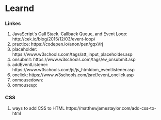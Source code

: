  <h1>Learnd</h1> 
<h3>Linkes</h3>
<ol>
<li>JavaScript's Call Stack, Callback Queue, and Event Loop: http://cek.io/blog/2015/12/03/event-loop/ </li>
<li>practice: https://codepen.io/anon/pen/gqxVrj</li>
<li>placeholder: https://www.w3schools.com/tags/att_input_placeholder.asp</li>
<li>onsubmit: https://www.w3schools.com/tags/ev_onsubmit.asp</li>
<li>addEventListener: https://www.w3schools.com/js/js_htmldom_eventlistener.asp</li>
<li>onclick: https://www.w3schools.com/jsref/event_onclick.asp</li>
<li>onmousedown:</li>
<li>onmouseup:</li>
</ol>

 <h3>CSS</h3>

<ol>
<li>ways to add CSS to HTML https://matthewjamestaylor.com/add-css-to-html</li>
